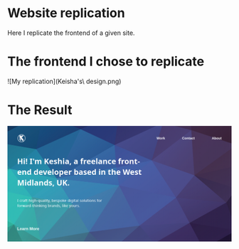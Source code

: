 # Website replication

Here I replicate the frontend of a given site.

# The frontend I chose to replicate
![My replication](Keisha's\ design.png)

# The Result
![My rep](My_design.png)

